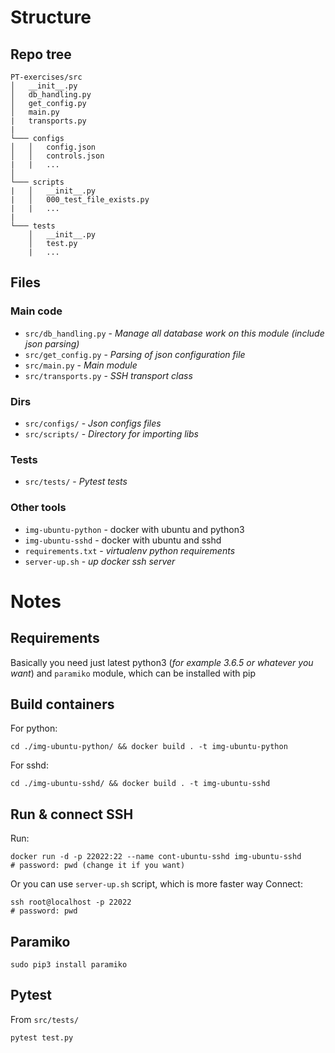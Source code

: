 # Structure  
## Repo tree  
```
PT-exercises/src
│   __init__.py
│   db_handling.py
│   get_config.py
│   main.py
|   transports.py
|
└─── configs
│   │   config.json
│   │   controls.json
|   |   ...
│   
└─── scripts
|   │   __init__.py
|   │   000_test_file_exists.py
|   |   ...
|
└─── tests
    │   __init__.py
    │   test.py
    |   ...
```
## Files  
### Main code  
- `src/db_handling.py` - *Manage all database work on this module (include json parsing)*
- `src/get_config.py` - *Parsing of json configuration file*
- `src/main.py` - *Main module*
- `src/transports.py` - *SSH transport class*
### Dirs  
- `src/configs/` - *Json configs files*
- `src/scripts/` - *Directory for importing libs*
### Tests  
- `src/tests/` - *Pytest tests*
### Other tools  
- `img-ubuntu-python` - docker with ubuntu and python3  
- `img-ubuntu-sshd` - docker with ubuntu and sshd 
- `requirements.txt` - *virtualenv python requirements*
- `server-up.sh` - *up docker ssh server*
# Notes  
## Requirements  
Basically you need just latest python3 (*for example 3.6.5 or whatever you want*) and `paramiko` module, which can be installed with pip
## Build containers  
For python:  
```
cd ./img-ubuntu-python/ && docker build . -t img-ubuntu-python
```
For sshd:
```
cd ./img-ubuntu-sshd/ && docker build . -t img-ubuntu-sshd
```
## Run & connect SSH  
Run:
```
docker run -d -p 22022:22 --name cont-ubuntu-sshd img-ubuntu-sshd 
# password: pwd (change it if you want)
```
Or you can use `server-up.sh` script, which is more faster way
Connect:
```
ssh root@localhost -p 22022
# password: pwd
```
## Paramiko  
```
sudo pip3 install paramiko
```
## Pytest
From `src/tests/`
```
pytest test.py
```
